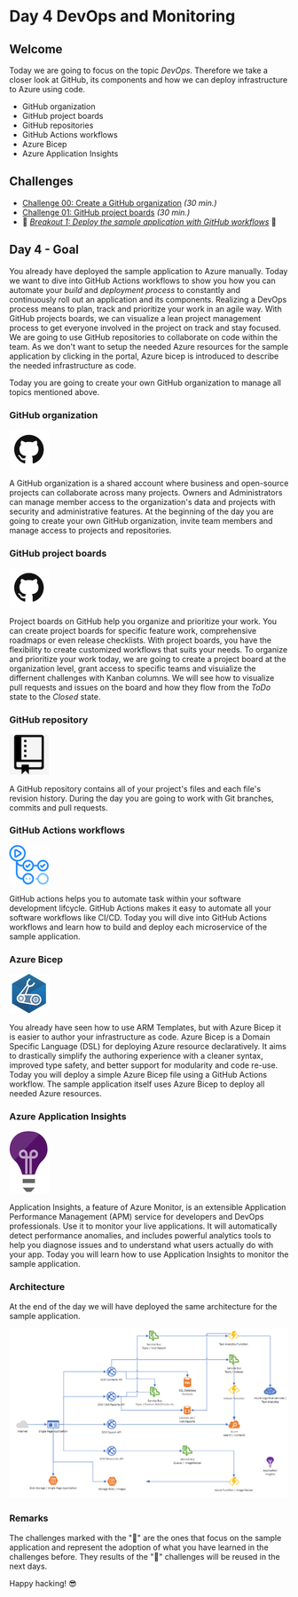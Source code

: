 # Day 4 DevOps and Monitoring

## Welcome

Today we are going to focus on the topic _DevOps_. Therefore we take a closer look at GitHub, its components and how we can deploy infrastructure to Azure using code. 

- GitHub organization
- GitHub project boards
- GitHub repositories
- GitHub Actions workflows
- Azure Bicep
- Azure Application Insights

## Challenges

- [Challenge 00: Create a GitHub organization](challenges/00-challenge-org.md) _(30 min.)_
- [Challenge 01: GitHub project boards](challenges/01-challenge-boards.md) _(30 min.)_
- 💎 _[Breakout 1: Deploy the sample application with GitHub workflows](challenges/challenge-bo-1.md)_ 💎

## Day 4 - Goal

You already have deployed the sample application to Azure manually. Today we want to dive into GitHub Actions workflows to show you how you can
automate your _build_ and _deployment process_ to constantly and continuously roll out an application and its components. Realizing a DevOps process means to plan, track and prioritize your work in an agile way. With GitHub projects boards, we can visualize a lean project management process to get everyone involved in the project on track and stay focused. We are going to use GitHub repositories to collaborate on code within the team. As we don't want to setup the needed Azure resources for the sample application by clicking in the portal, Azure bicep is introduced to describe the needed infrastructure as code. 

Today you are going to create your own GitHub organization to manage all topics mentioned above.

### GitHub organization

![GitHub Logo](./images/github-logo.png)

A GitHub organization is a shared account where business and open-source projects can collaborate across many projects. Owners and Administrators can manage member access to the organization's data and projects with security and administrative features. At the beginning of the day you are going to create your own GitHub organization, invite team members and manage access to projects and repositories.

### GitHub project boards

![GitHub Logo](./images/github-logo.png)

Project boards on GitHub help you organize and prioritize your work. You can create project boards for specific feature work, comprehensive roadmaps or even release checklists. With project boards, you have the flexibility to create customized workflows that suits your needs. To organize and prioritize your work today, we are going to create a project board at the organization level, grant access to specific teams and visuialize the differnent challenges with Kanban columns. We will see how to visualize pull requests and issues on the board and how they flow from the _ToDo_ state to the _Closed_ state.

### GitHub repository

![GitHub repository](./images/github-repository.png)

A GitHub repository contains all of your project's files and each file's revision history. During the day you are going to work with Git branches, commits and pull requests.

### GitHub Actions workflows

![GitHub Actions](./images/github-actions.png)

GitHub actions helps you to automate task within your software development lifcycle. GitHub Actions makes it easy to automate all your software workflows like CI/CD.
Today you will dive into GitHub Actions workflows and learn how to build and deploy each microservice of the sample application. 
 
### Azure Bicep

![Azure Bicep](./images/azure-bicep.png)

You already have seen how to use ARM Templates, but with Azure Bicep it is easier to author your infrastructure as code. 
Azure Bicep is a Domain Specific Language (DSL) for deploying Azure resource declaratively. It aims to drastically simplify the authoring experience with a cleaner syntax, improved type safety, and better support for modularity and code re-use. Today you will deploy a simple Azure Bicep file using a GitHub Actions workflow. 
The sample application itself uses Azure Bicep to deploy all needed Azure resources.

### Azure Application Insights

![Application Insights](./images/application-insights.png)

Application Insights, a feature of Azure Monitor, is an extensible Application Performance Management (APM) service for developers and DevOps professionals. Use it to monitor your live applications. It will automatically detect performance anomalies, and includes powerful analytics tools to help you diagnose issues and to understand what users actually do with your app. Today you will learn how to use Application Insights to monitor the sample application.

### Architecture

At the end of the day we will have deployed the same architecture for the sample application. 

![Architecture of Day 4](./images/architecture_day4.png)

### Remarks

The challenges marked with the "💎" are the ones that focus on the sample application and represent the adoption of what you have learned in the challenges before. They results of the "💎" challenges will be reused in the next days.

Happy hacking! 😎
